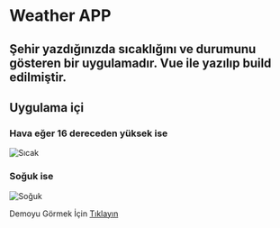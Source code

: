 # Weather APP
Şehir yazdığınızda sıcaklığını ve durumunu gösteren bir uygulamadır.
Vue ile yazılıp build edilmiştir.
---
## Uygulama içi

### Hava eğer 16 dereceden yüksek ise
![Sıcak](https://github.com/HasanHuseyinDemir/Weather-App/blob/main/info/sicak.JPG)

### Soğuk ise
![Soğuk](https://github.com/HasanHuseyinDemir/Weather-App/blob/main/info/soguk.JPG)

Demoyu Görmek İçin [Tıklayın](https://hasanhuseyindemir.github.io/Weather-App/)
